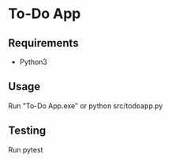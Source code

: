 # To-Do App

## Requirements

* Python3

## Usage

Run "To-Do App.exe" or python src/todoapp.py

## Testing

Run pytest
